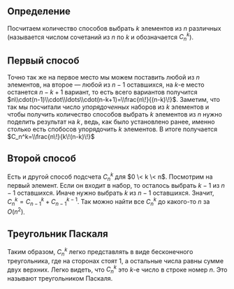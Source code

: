 ## Определение

Посчитаем количество способов выбрать $k$ элементов из $n$ различных
(называется числом сочетаний из $n$ по $k$ и обозначается $C_n^k$).

## Первый способ

Точно так же на первое место мы можем поставить любой из $n$ элементов,
на второе — любой из $n - 1$ оставшихся, на $k$-е место останется $n -
k + 1$ вариант, то есть всего вариантов получится
$n\\cdot(n-1)\\cdot\\ldots\\cdot(n-k+1)=\\frac{n\!}{(n-k)\!}$. Заметим,
что так мы посчитали число _упорядоченных_ наборов из $k$ элементов и
чтобы получить количество способов выбрать $k$ элементов из $n$ нужно
поделить результат на $k\!$, ведь, как было установлено ранее, именно
столько есть спобосов упорядочить $k$ элементов. В итоге получается
$C_n^k=\\frac{n\!}{k\!(n-k)\!}$

## Второй способ

Есть и другой способ подсчета $C_n^k$ для $0 \< k \< n$. Посмотрим на
первый элемент. Если он входит в набор, то осталось выбрать $k-1$ из
$n-1$ оставшихся. Иначе нужно выбрать $k$ из $n-1$ оставшихся. Значит,
$C_n^k=C_{n-1}^{k}+C_{n-1}^{k-1}$. Так можно найти все $C_n^k$ до
какого-то $n$ за $O(n^2)$.

## Треугольник Паскаля

Таким образом, $C_n^k$ легко представлять в виде бесконечного
треугольника, где на сторонах стоят 1, а остальные числа равны
сумме двух верхних. Легко видеть, что $C_n^k$ это $k$-е число в строке
номер $n$. Это называют треугольником Паскаля.